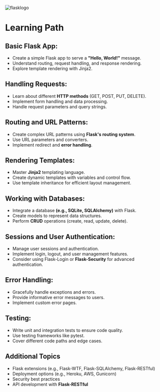 ![flasklogo](https://github.com/user-attachments/assets/d6cee225-3d2d-4316-8bf1-e02ed9029d76)
# Learning Path 
## Basic Flask App:

- Create a simple Flask app to serve a **"Hello, World!"** message.
- Understand routing, request handling, and response rendering.
- Explore template rendering with Jinja2.
## Handling Requests:

- Learn about different **HTTP methods** (GET, POST, PUT, DELETE).
- Implement form handling and data processing.
- Handle request parameters and query strings.
## Routing and URL Patterns:

- Create complex URL patterns using **Flask's routing system**.
- Use URL parameters and converters.
- Implement redirect and **error handling**.
## Rendering Templates:

- Master **Jinja2** templating language.
- Create dynamic templates with variables and control flow.
- Use template inheritance for efficient layout management.
## Working with Databases:

- Integrate a database **(e.g., SQLite, SQLAlchemy)** with Flask.
- Create models to represent data structures.
- Perform **CRUD** operations (create, read, update, delete).
## Sessions and User Authentication:

- Manage user sessions and authentication.
- Implement login, logout, and user management features.
- Consider using Flask-Login or **Flask-Security** for advanced authentication.
## Error Handling:

- Gracefully handle exceptions and errors.
- Provide informative error messages to users.
- Implement custom error pages.
## Testing:

- Write unit and integration tests to ensure code quality.
- Use testing frameworks like pytest.
- Cover different code paths and edge cases.
## Additional Topics
- Flask extensions (e.g., Flask-WTF, Flask-SQLAlchemy, Flask-RESTful)
- Deployment options (e.g., Heroku, AWS, Gunicorn)
- Security best practices
- API development with **Flask-RESTful**
